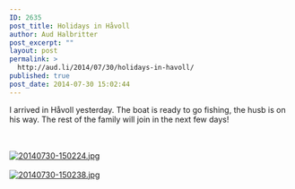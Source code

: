 ```yaml
---
ID: 2635
post_title: Holidays in Håvoll
author: Aud Halbritter
post_excerpt: ""
layout: post
permalink: >
  http://aud.li/2014/07/30/holidays-in-havoll/
published: true
post_date: 2014-07-30 15:02:44
---
```

I arrived in Håvoll yesterday. The boat is ready to go fishing, the husb is on his way. The rest of the family will join in the next few days!

<br /><br /><a href="http://aud.li/wp-content/uploads/2014/07/20140730-150224.jpg"><img src="http://aud.li/wp-content/uploads/2014/07/20140730-150224.jpg" alt="20140730-150224.jpg" class="alignnone size-full" /></a><br /><br /><a href="http://aud.li/wp-content/uploads/2014/07/20140730-150238.jpg"><img src="http://aud.li/wp-content/uploads/2014/07/20140730-150238.jpg" alt="20140730-150238.jpg" class="alignnone size-full" /></a>